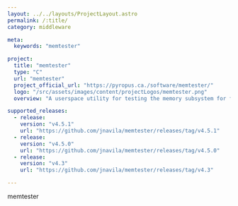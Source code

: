 ```yaml
---
layout: ../../layouts/ProjectLayout.astro
permalink: /:title/
category: middleware

meta:
  keywords: "memtester"

project:
  title: "memtester"
  type: "C"
  url: "memtester"
  project_official_url: "https://pyropus.ca./software/memtester/"
  logo: "/src/assets/images/content/projectLogos/memtester.png"
  overview: "A userspace utility for testing the memory subsystem for faults. It's portable and should compile and work on any 32- or 64-bit Unix-like system. (Yes, even weird, proprietary Unices, and even Mac OS X.) For hardware developers, memtester can be told to test memory starting at a particular physical address as of memtester version 4.1.0."

supported_releases:
  - release:
    version: "v4.5.1"
    url: "https://github.com/jnavila/memtester/releases/tag/v4.5.1"
  - release:
    version: "v4.5.0"
    url: "https://github.com/jnavila/memtester/releases/tag/v4.5.0"
  - release:
    version: "v4.3"
    url: "https://github.com/jnavila/memtester/releases/tag/v4.3"

---
```


<p>memtester</p>
